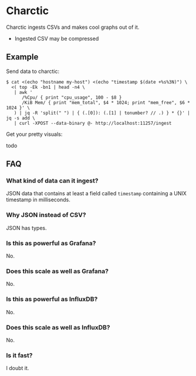 # Charctic

Charctic ingests CSVs and makes cool graphs out of it.

- Ingested CSV may be compressed

## Example

Send data to charctic:

```shell
$ cat <(echo "hostname my-host") <(echo "timestamp $(date +%s%3N)") \
  <( top -Ek -bn1 | head -n4 \
   | awk '
      /%Cpu/ { print "cpu_usage", 100 - $8 }
      /KiB Mem/ { print "mem_total", $4 * 1024; print "mem_free", $6 * 1024 }' \
   ) | jq -R 'split(" ") | { (.[0]): (.[1] | tonumber? // .) } * {}' | jq -s add \
   | curl -XPOST --data-binary @- http://localhost:11257/ingest
```

Get your pretty visuals:

todo

<!--
```shell
$ { echo -ne "timestamp,host,cpu_usage,mem_total,mem_free\n$(date +%s),my-host,"; \
    top -Ek -bn1 | head -n4 | awk '
      /%Cpu/ { print 100 - $8 "," }
      /KiB Mem/ { print $4 * 1024 "," $6 * 1024 }' ORS=""; \
  } | curl -XPOST --data-binary @- http://localhost:11257/ingest
```
-->

## FAQ

### What kind of data can it ingest?

JSON data that contains at least a field called `timestamp` containing a UNIX
timestamp in milliseconds.

### Why JSON instead of CSV?

JSON has types.

### Is this as powerful as Grafana?

No.

### Does this scale as well as Grafana?

No.

### Is this as powerful as InfluxDB?

No.

### Does this scale as well as InfluxDB?

No.

### Is it fast?

I doubt it.
